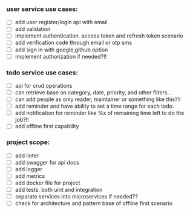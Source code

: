 ### user service use cases:

- [ ] add user register/login api with email
- [ ] add validation
- [ ] implement authentication. access token and refresh token scenario
- [ ] add verification code through email or otp sms
- [ ] add sign in with google,github option
- [ ] implement authorization if needed?!!

### todo service use cases:

- [ ] api for crud operations
- [ ] can retrieve base on category, date, priority, and other filters...
- [ ] can add people as only reader, maintainer or something like this?!!
- [ ] add reminder and have ability to set a time range for each todo.
- [ ] add notification for reminder like %x of remaining time left to do the job?!!
- [ ] add offline first capability

### project scope:

- [ ] add linter
- [ ] add swagger for api docs
- [ ] add logger
- [ ] add metrics
- [ ] add docker file for project
- [ ] add tests. both uint and integration
- [ ] separate services into microservices if needed??
- [ ] check for architecture and pattern base of offline first scenario

